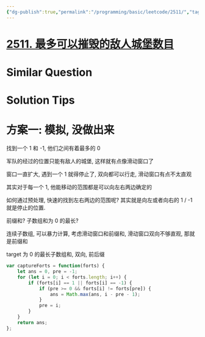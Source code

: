 ```yaml
---
{"dg-publish":true,"permalink":"/programming/basic/leetcode/2511/","tags":["leetcode/unsolved","leetcode/dfa"]}
---
```



# [2511. 最多可以摧毁的敌人城堡数目](https://leetcode.cn/problems/maximum-enemy-forts-that-can-be-captured/)

# Similar Question

# Solution Tips

# 方案一: 模拟, 没做出来

找到一个 1 和 -1, 他们之间有着最多的 0

军队的经过的位置只能有敌人的城堡, 这样就有点像滑动窗口了

窗口一直扩大, 遇到一个 1 就得停止了, 双向都可以行走, 滑动窗口有点不太直观

其实对于每一个 1, 他能移动的范围都是可以向左右两边确定的

如何通过预处理, 快速的找到左右两边的范围呢? 其实就是向左或者向右的 1 / -1 就是停止的位置.

前缀和? 子数组和为 0 的最长?

连续子数组, 可以暴力计算, 考虑滑动窗口和前缀和, 滑动窗口双向不够直观, 那就是前缀和

target 为 0 的最长子数组和, 双向, 前后缀

```js
var captureForts = function(forts) {
    let ans = 0, pre = -1;
    for (let i = 0; i < forts.length; i++) {
        if (forts[i] == 1 || forts[i] == -1) {
            if (pre >= 0 && forts[i] != forts[pre]) {
                ans = Math.max(ans, i - pre - 1);
            }
            pre = i;
        }
    }
    return ans;
};
```

